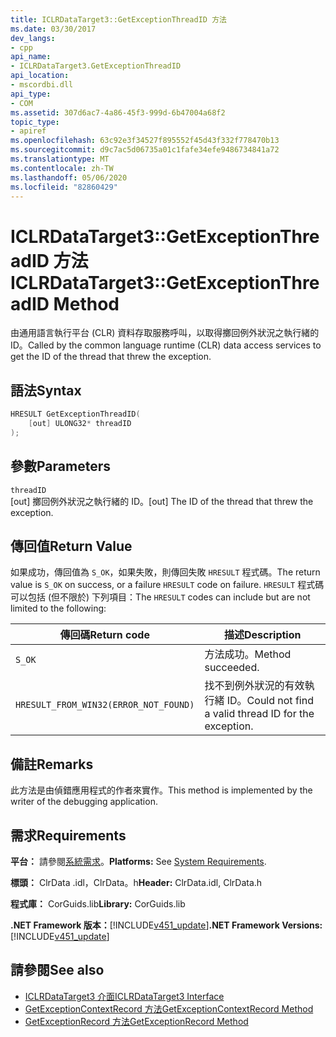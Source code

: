```yaml
---
title: ICLRDataTarget3::GetExceptionThreadID 方法
ms.date: 03/30/2017
dev_langs:
- cpp
api_name:
- ICLRDataTarget3.GetExceptionThreadID
api_location:
- mscordbi.dll
api_type:
- COM
ms.assetid: 307d6ac7-4a86-45f3-999d-6b47004a68f2
topic_type:
- apiref
ms.openlocfilehash: 63c92e3f34527f895552f45d43f332f778470b13
ms.sourcegitcommit: d9c7ac5d06735a01c1fafe34efe9486734841a72
ms.translationtype: MT
ms.contentlocale: zh-TW
ms.lasthandoff: 05/06/2020
ms.locfileid: "82860429"
---
```

# <a name="iclrdatatarget3getexceptionthreadid-method"></a><span data-ttu-id="cdf18-102">ICLRDataTarget3::GetExceptionThreadID 方法</span><span class="sxs-lookup"><span data-stu-id="cdf18-102">ICLRDataTarget3::GetExceptionThreadID Method</span></span>
<span data-ttu-id="cdf18-103">由通用語言執行平台 (CLR) 資料存取服務呼叫，以取得擲回例外狀況之執行緒的 ID。</span><span class="sxs-lookup"><span data-stu-id="cdf18-103">Called by the common language runtime (CLR) data access services to get the ID of the thread that threw the exception.</span></span>  
  
## <a name="syntax"></a><span data-ttu-id="cdf18-104">語法</span><span class="sxs-lookup"><span data-stu-id="cdf18-104">Syntax</span></span>  
  
```cpp  
HRESULT GetExceptionThreadID(  
    [out] ULONG32* threadID  
);  
```  
  
## <a name="parameters"></a><span data-ttu-id="cdf18-105">參數</span><span class="sxs-lookup"><span data-stu-id="cdf18-105">Parameters</span></span>  
 `threadID`  
 <span data-ttu-id="cdf18-106">[out] 擲回例外狀況之執行緒的 ID。</span><span class="sxs-lookup"><span data-stu-id="cdf18-106">[out] The ID of the thread that threw the exception.</span></span>  
  
## <a name="return-value"></a><span data-ttu-id="cdf18-107">傳回值</span><span class="sxs-lookup"><span data-stu-id="cdf18-107">Return Value</span></span>  
 <span data-ttu-id="cdf18-108">如果成功，傳回值為 `S_OK`，如果失敗，則傳回失敗 `HRESULT` 程式碼。</span><span class="sxs-lookup"><span data-stu-id="cdf18-108">The return value is `S_OK` on success, or a failure `HRESULT` code on failure.</span></span> <span data-ttu-id="cdf18-109">`HRESULT` 程式碼可以包括 (但不限於) 下列項目：</span><span class="sxs-lookup"><span data-stu-id="cdf18-109">The `HRESULT` codes can include but are not limited to the following:</span></span>  
  
|<span data-ttu-id="cdf18-110">傳回碼</span><span class="sxs-lookup"><span data-stu-id="cdf18-110">Return code</span></span>|<span data-ttu-id="cdf18-111">描述</span><span class="sxs-lookup"><span data-stu-id="cdf18-111">Description</span></span>|  
|-----------------|-----------------|  
|`S_OK`|<span data-ttu-id="cdf18-112">方法成功。</span><span class="sxs-lookup"><span data-stu-id="cdf18-112">Method succeeded.</span></span>|  
|`HRESULT_FROM_WIN32(ERROR_NOT_FOUND)`|<span data-ttu-id="cdf18-113">找不到例外狀況的有效執行緒 ID。</span><span class="sxs-lookup"><span data-stu-id="cdf18-113">Could not find a valid thread ID for the exception.</span></span>|  
  
## <a name="remarks"></a><span data-ttu-id="cdf18-114">備註</span><span class="sxs-lookup"><span data-stu-id="cdf18-114">Remarks</span></span>  
 <span data-ttu-id="cdf18-115">此方法是由偵錯應用程式的作者來實作。</span><span class="sxs-lookup"><span data-stu-id="cdf18-115">This method is implemented by the writer of the debugging application.</span></span>  
  
## <a name="requirements"></a><span data-ttu-id="cdf18-116">需求</span><span class="sxs-lookup"><span data-stu-id="cdf18-116">Requirements</span></span>  
 <span data-ttu-id="cdf18-117">**平台：** 請參閱[系統需求](../../get-started/system-requirements.md)。</span><span class="sxs-lookup"><span data-stu-id="cdf18-117">**Platforms:** See [System Requirements](../../get-started/system-requirements.md).</span></span>  
  
 <span data-ttu-id="cdf18-118">**標頭：** ClrData .idl，ClrData。h</span><span class="sxs-lookup"><span data-stu-id="cdf18-118">**Header:** ClrData.idl, ClrData.h</span></span>  
  
 <span data-ttu-id="cdf18-119">**程式庫：** CorGuids.lib</span><span class="sxs-lookup"><span data-stu-id="cdf18-119">**Library:** CorGuids.lib</span></span>  
  
 <span data-ttu-id="cdf18-120">**.NET Framework 版本：**[!INCLUDE[v451_update](../../../../includes/net-current-v451-nov-plus.md)]</span><span class="sxs-lookup"><span data-stu-id="cdf18-120">**.NET Framework Versions:** [!INCLUDE[v451_update](../../../../includes/net-current-v451-nov-plus.md)]</span></span>  
  
## <a name="see-also"></a><span data-ttu-id="cdf18-121">請參閱</span><span class="sxs-lookup"><span data-stu-id="cdf18-121">See also</span></span>

- [<span data-ttu-id="cdf18-122">ICLRDataTarget3 介面</span><span class="sxs-lookup"><span data-stu-id="cdf18-122">ICLRDataTarget3 Interface</span></span>](iclrdatatarget3-interface.md)
- [<span data-ttu-id="cdf18-123">GetExceptionContextRecord 方法</span><span class="sxs-lookup"><span data-stu-id="cdf18-123">GetExceptionContextRecord Method</span></span>](iclrdatatarget3-getexceptioncontextrecord-method.md)
- [<span data-ttu-id="cdf18-124">GetExceptionRecord 方法</span><span class="sxs-lookup"><span data-stu-id="cdf18-124">GetExceptionRecord Method</span></span>](iclrdatatarget3-getexceptionrecord-method.md)
